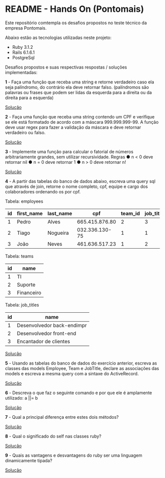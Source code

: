 # README - Hands On (Pontomais)

Este repositório comtempla os desafios propostos no teste técnico da empresa Pontomais.

Abaixo estão as tecnologias utilizadas neste projeto:

* Ruby 3.1.2
* Rails 6.1.6.1
* PostgreSql

Desafios propostos e suas respectivas respostas / soluções implementadas:

**1** - Faça uma função que receba uma string e retorne verdadeiro caso ela seja palíndromo, do contrário ela deve retornar falso. (palíndromos são palavras ou frases que podem ser lidas da esquerda para a direita ou da direita para a esquerda)

  [Solução](https://github.com/osksergio/pontomais-challenge/blob/main/app/functions/palindrome.rb)
   

**2** - Faça uma função que receba uma string contendo um CPF e verifique se ele está formatado de acordo com a máscara 999.999.999-99. A função deve usar regex para fazer a validação da máscara e deve retornar verdadeiro ou falso.

  [Solução]()

 
**3** - Implemente uma função para calcular o fatorial de números arbitrariamente grandes, sem utilizar recursividade.
    Regras
    ● n < 0 deve retornar nil
    ● n = 0 deve retornar 1
    ● n > 0 deve retornar n!

[Solução]()


**4** - A partir das tabelas do banco de dados abaixo, escreva uma query sql que através de join, retorne o nome completo, cpf, equipe e cargo dos colaboradores ordenando os por cpf.

Tabela: employees

| id | first_name | last_name | cpf | team_id | job_title_id |
|---|---|---|---|---|--|
| 1 | Pedro | Alves | 665.415.876.80 | 2 | 3 |
| 2 | Tiago | Nogueira | 032.336.130-75 | 1 | 1 |
| 3 | João | Neves | 461.636.517.23 | 1 | 2 |

Tabela: teams

| id | name |
|---|---|
| 1 | TI |
| 2 | Suporte |
| 3 | Financeiro |

Tabela: job_titles

| id | name |
|---|---|
| 1 | Desenvolvedor back-endimpr |
| 2 | Desenvolvedor front-end |
| 3 | Encantador de clientes |

[Solução]()

**5** - Usando as tabelas do banco de dados do exercício anterior, escreva as classes das models Employee, Team e JobTitle, declare as associações das models e escreva a mesma query com a sintaxe do ActiveRecord.

[Solução]()


**6** - Descreva o que faz o seguinte comando e por que ele é amplamente utilizado: a ||= b

[Solução]()


**7** - Qual a principal diferença entre estes dois métodos?

[Solução]()


**8** - Qual o significado do self nas classes ruby?

[Solução]()


**9** -  Quais as vantagens e desvantagens do ruby ser uma linguagem dinamicamente tipada?

[Solução]()
